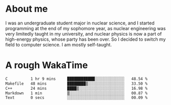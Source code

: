 # About me

I was an undergraduate student major in nuclear science, and I started programming at the end of my sophomore year, as nuclear engineering was very limitedly taught in my university, and nuclear physics is now a part of high-energy physics, whose party has been over. So I decided to switch my field to computer science. I am mostly self-taught.


# A rough WakaTime

<!--START_SECTION:waka-->

```txt
C          1 hr 9 mins     ████████████░░░░░░░░░░░░░   48.54 %
Makefile   48 mins         ████████▒░░░░░░░░░░░░░░░░   33.50 %
C++        24 mins         ████▒░░░░░░░░░░░░░░░░░░░░   16.98 %
Markdown   1 min           ▒░░░░░░░░░░░░░░░░░░░░░░░░   00.87 %
Text       0 secs          ░░░░░░░░░░░░░░░░░░░░░░░░░   00.09 %
```

<!--END_SECTION:waka-->

